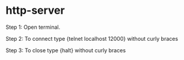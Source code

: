 # http-server

Step 1: Open terminal.

Step 2: To connect type {telnet localhost 12000} without curly braces

Step 3: To close type {halt} without curly braces
